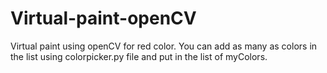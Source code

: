 # Virtual-paint-openCV
Virtual paint using openCV for red color. You can add as many as colors in the list using colorpicker.py file and put in the list of myColors.
